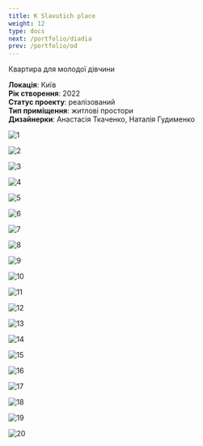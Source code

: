 ```yaml
---
title: K Slavutich place
weight: 12
type: docs
next: /portfolio/diadia
prev: /portfolio/od
---
```

Квартира для молодої дівчини

**Локація**: Київ\
**Рік створення**: 2022\
**Статус проекту**: реалізований\
**Тип приміщення**: житлові простори\
**Дизайнерки**: Анастасія Ткаченко, Наталія Гудименко

![1](1.jpg)

![2](2.jpg)

![3](3.jpg)

![4](4.jpg)

![5](5.jpg)

![6](6.jpg)

![7](7.jpg)

![8](8.jpg)

![9](9.jpg)

![10](10.jpg)

![11](11.jpg)

![12](12.jpg)

![13](13.jpg)

![14](14.jpg)

![15](15.jpg)

![16](16.jpg)

![17](17.jpg)

![18](18.jpg)

![19](19.jpg)

![20](20.jpg)